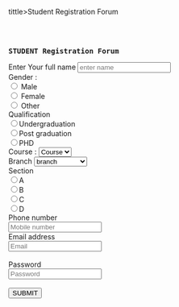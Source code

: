 
<!--student registration form-->
<!doctype html>
<html>
  <head>
    <meta name="viewport" content="width=device-width, initial-scale=1">
    <script type="text/javascript" src="validateform.js">
      function callvalue(){
   var fn = document.getelementbyid("fn").value;
   var number = document.getelementbyid("number").value;
   var email = document.getelementbyid("email").value;
   var pass = document.getelementbyid("pass").value;
  document.writeln("your full name is:"+fn+"<br>");
  
    function validfrom(){
      var fn = document.forms["regform]["fullname"].value;
      var gn = document.forms["regfrom"]["gender"];
      var qa = document.forms["regfrom"]["qualification"];
      var cu = document.forms["regfrom"]["Course"];
      var br = document.forms["regfrom"]["Branch"];
      var sc = document.forms["regfrom"]["Section"];
      var ph = document.forms["regfrom"]["phone number"].value;
      var em = document.forms["regfrom"]["Email"].value;
      var ps = document.forms["regfrom"]["Password"].value;
      }
if(fn==nul||fn=""){
  alert("full name cannot be blank");
  return false;}
else if((gn[0].checked==false)&&(gn[1].checked==false)&&(gn[2].checked==false)){
  alert("enter gender");
  else if((qa[0].checked==false)&&(qa[1].checked==false)&&(qa[2].checked==false)){
  alert("enter qualification");
  return false;}
  else if(Course.selectedIndex==0){
    alert("enter course");
    return false;}
  else if(Branch.selectedIndex==0){
    alert("enter Branch");
    return false;}
else if(ph==null||""){
  alert("enter mobile number");
  return false;}
else if(em ==null||""){
  alert("enter email");
  return false}
else if(ps == null||""){
  alert("enter passwprd");
  return false;}
 </script>
     <style>  
body{  
    background-color: pink;  
}  
.container {  
    padding: 50px;  
  background-color: lightblue;  
}  
  
input[type=text]:focus, input[type=password]:focus {  
  background-color: orange;  
  outline: none;}  

 
</style>  
  
tittle>Student Registration Forum</tittle>
  </head>
  <BR>
 <br>
<body>
<pre><b>STUDENT Registration Forum</pre></b>
<form onsubmit = "validform()" onsubmit="callvalue">
<label>Enter Your full name</label>
<input type = "text" name = "full name" placeholder = "enter name" id="fn"/>
<br>
<label> Gender : </label><br>  
<input type="radio" name="male"id="mg"/> Male <br>  
<input type="radio" name="female"id="fg"/> Female <br> 
<input type="radio" name="other"id="tg"/> Other  
 <br> 
<label>Qualification</label>
<br>
<input type = "radio" name = "Undergraduation"id="ug"/>Undergraduation<br>
<input type = "radio" name = "Post graduation"id="pg"/>Post graduation<br>
<input type = "radio" name = "Phd"id="phd"/>PHD<br>
<label>Course :</label>  
<select id="course">  
<option value="Course">Course</option>  
<option value="BCA"id="bca">BCA</option>  
<option value="BBA"id="bba">BBA</option>  
<option value="B.Tech"id="btech">B.Tech</option>  
<option value="MBA"id="mba">MBA</option>  
<option value="MCA"id="mca">MCA</option>  
<option value="M.Tech"id="mtech>M.Tech</option>
<option value="PHD"id="phd">PHD</option>
</select>  
<br>  
<label>Branch</label>
 <select id ="branch">  
 <option value="branch">branch</option>  
 <option value="cse">cse</option>  
 <option value="ece">ece</option>  
 <option value="eee">eee</option>  
 <option value="civil">civil</option>  
 <option value="Mech">Mech</option>  
 <option value="pure sciences">pure sciences</option>
 <option value="PHD">PHD</option>
 </select> 
     <br>
 <label>Section</label><BR>
 <input type = "radio" name = "A" id ="as"/>A<br>
 <input type = "radio" name = "B"id="bs"/>B<br>
 <input type = "radio" name = "C"id="cs"/>C<br>
 <input type = "radio" name = "D"id="ds"/>D<br>
 <LABEL>Phone number</label><br>
 <input type = "number" name= "phone" size = 10 placeholder = "Mobile number"id="number"/><br>
 <LABEL>Email address</label><br>
 <input type = "email" name= "EMAIL" placeholder = "Email"id="email"/><br><br>
 <LABEL>Password</label><br>
 <input type = "password" name= "password" placeholder = "Password"id="pass"/><br><br> 
<button type="submit" VALUE="SUBMIT"> SUBMIT </button>  
</form>
</body>
</html>

        
       
  
